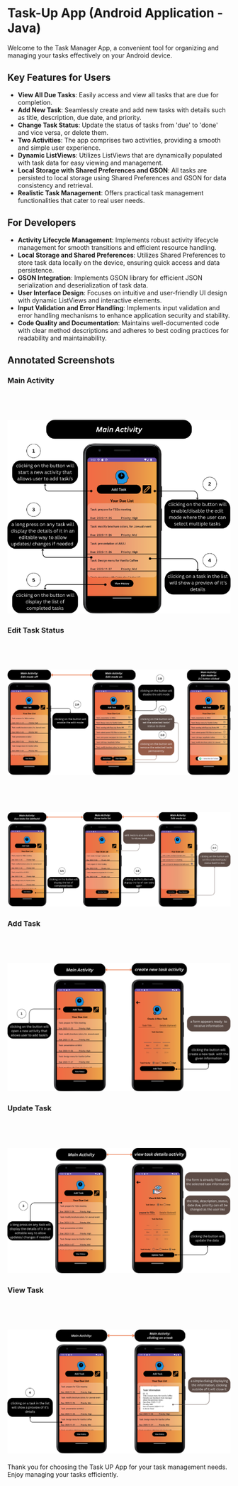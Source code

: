 # Task-Up App (Android Application - Java)

Welcome to the Task Manager App, a convenient tool for organizing and managing your tasks effectively on your Android device.

## Key Features for Users

- **View All Due Tasks**: Easily access and view all tasks that are due for completion.
- **Add New Task**: Seamlessly create and add new tasks with details such as title, description, due date, and priority.
- **Change Task Status**: Update the status of tasks from 'due' to 'done' and vice versa, or delete them.
- **Two Activities**: The app comprises two activities, providing a smooth and simple user experience.
- **Dynamic ListViews**: Utilizes ListViews that are dynamically populated with task data for easy viewing and management.
- **Local Storage with Shared Preferences and GSON**: All tasks are persisted to local storage using Shared Preferences and GSON for data consistency and retrieval.
- **Realistic Task Management**: Offers practical task management functionalities that cater to real user needs.

## For Developers

- **Activity Lifecycle Management**: Implements robust activity lifecycle management for smooth transitions and efficient resource handling.
- **Local Storage and Shared Preferences**: Utilizes Shared Preferences to store task data locally on the device, ensuring quick access and data persistence.
- **GSON Integration**: Implements GSON library for efficient JSON serialization and deserialization of task data.
- **User Interface Design**: Focuses on intuitive and user-friendly UI design with dynamic ListViews and interactive elements.
- **Input Validation and Error Handling**: Implements input validation and error handling mechanisms to enhance application security and stability.
- **Code Quality and Documentation**: Maintains well-documented code with clear method descriptions and adheres to best coding practices for readability and maintainability.

## Annotated Screenshots

### Main Activity
<br/><br/>
![main activity.png](app%2Fsrc%2Fmain%2Fres%2Fannotated_screenshots%2Fmain%20activity.png)
---

### Edit Task Status
<br/><br/>
![main%20activity%20-%20edit%20mode.png](app%2Fsrc%2Fmain%2Fres%2Fannotated_screenshots%2Fmain%20activity%20-%20edit%20mode.png)
---
<br/><br/>
![main%20activity%20done%20%26%20due%20listviews.png](app%2Fsrc%2Fmain%2Fres%2Fannotated_screenshots%2Fmain%20activity%20done%20%26%20due%20listviews.png)
---

### Add Task
<br/><br/>
![add%20task.png](app%2Fsrc%2Fmain%2Fres%2Fannotated_screenshots%2Fadd%20task.png)
---

### Update Task
<br/><br/>
![long%20press%20-%20update.png](app%2Fsrc%2Fmain%2Fres%2Fannotated_screenshots%2Flong%20press%20-%20update.png)
---


### View Task
<br/><br/>
![task%20preview.png](app%2Fsrc%2Fmain%2Fres%2Fannotated_screenshots%2Ftask%20preview.png)
---






Thank you for choosing the Task UP App for your task management needs. Enjoy managing your tasks efficiently.
